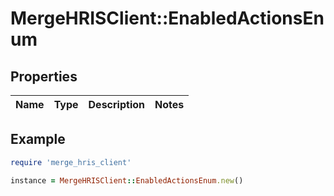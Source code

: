 # MergeHRISClient::EnabledActionsEnum

## Properties

| Name | Type | Description | Notes |
| ---- | ---- | ----------- | ----- |

## Example

```ruby
require 'merge_hris_client'

instance = MergeHRISClient::EnabledActionsEnum.new()
```

